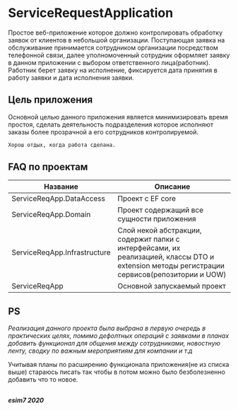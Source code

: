 # ServiceRequestApplication

Простое веб-приложение которое должно контролировать обработку заявок от клиентов в небольшой организации. Поступающая заявка на обслуживание принимается сотрудником организации посредством телефонной связи, далее уполномоченный сотрудник оформляет заявку в данном приложении с выбором ответственного лица(работник). Работник берет заявку на исполнение, фиксируется дата принятия в работу заявки и дата исполнения заявки.  


## Цель приложения

Основной целью данного приложения является минимизировать время простоя, сделать деятельность подразделения которое исполняют заказы более прозрачной а его сотрудников контролируемой.  

```bash
Хорош отдых, когда работа сделана.
```

## FAQ по проектам
Название  | Описание
----------------|----------------------
ServiceReqApp.DataAccess       | Проект с EF core
ServiceReqApp.Domain       | Проект содержащий все сущности приложения
ServiceReqApp.Infrastructure   | Слой некой абстракции, содержит папки с интерфейсами, их реализацией, классы DTO и extension методы регистрации сервисов(репозитории и UOW)
ServiceReqApp       | Основной запускаемый проект

## PS
*Реализация данного проекта была выбрана в первую очередь в практических целях, помимо дефолтных операций с заявками в планах добавить функционал для общения между сотрудниками, новостную ленту, сводку по важным мероприятиям для компании и т.д*

Учитывая планы по расширению функционала приложения(не из списка выше) стараюсь писать так чтобы в потом можно было безболезненно добавить что то новое.



##  
***esim7 2020***
